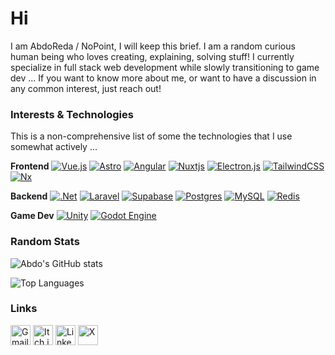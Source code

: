 # Hi

I am AbdoReda / NoPoint, I will keep this brief. I am a random curious human being who loves creating, explaining, solving stuff! I currently specialize in full stack web development while slowly transitioning to game dev ...  If you want to know more about me, or want to have a discussion in any common interest, just reach out!

### Interests & Technologies

This is a non-comprehensive list of some the technologies that I use somewhat actively ... 

**Frontend**
[![Vue.js](https://img.shields.io/badge/vuejs-%2335495e.svg?style=flat&logo=vuedotjs&logoColor=%234FC08D)](https://vuejs.org/)  [![Astro](https://img.shields.io/badge/astro-%232C2052.svg?style=flat&logo=astro&logoColor=white)](https://astro.build/)  [![Angular](https://img.shields.io/badge/angular-%23DD0031.svg?style=flat&logo=angular&logoColor=white)](https://angular.io/)  [![Nuxtjs](https://img.shields.io/badge/Nuxt-002E3B?style=flat&logo=nuxtdotjs&logoColor=#00DC82)](https://nuxt.com/)  [![Electron.js](https://img.shields.io/badge/Electron-191970?style=flat&logo=Electron&logoColor=white)](https://www.electronjs.org/)  [![TailwindCSS](https://img.shields.io/badge/tailwindcss-%2338B2AC.svg?style=flat&logo=tailwind-css&logoColor=white)](https://tailwindcss.com/)  [![Nx](https://img.shields.io/badge/nx-143055?style=flat&logo=nx&logoColor=white)](https://nx.dev/)  

**Backend**
[![.Net](https://img.shields.io/badge/.NET-5C2D91?style=flat&logo=.net&logoColor=white)](https://dotnet.microsoft.com/)  [![Laravel](https://img.shields.io/badge/laravel-%23FF2D20.svg?style=flat&logo=laravel&logoColor=white)](https://laravel.com/)  [![Supabase](https://img.shields.io/badge/Supabase-3ECF8E?style=flat&logo=supabase&logoColor=white)](https://supabase.com/)  [![Postgres](https://img.shields.io/badge/postgres-%23316192.svg?style=flat&logo=postgresql&logoColor=white)](https://www.postgresql.org/)  [![MySQL](https://img.shields.io/badge/mysql-4479A1.svg?style=flat&logo=mysql&logoColor=white)](https://www.mysql.com/)  [![Redis](https://img.shields.io/badge/redis-%23DD0031.svg?style=flat&logo=redis&logoColor=white)](https://redis.io/)  

**Game Dev**
[![Unity](https://img.shields.io/badge/unity-%23000000.svg?style=flat&logo=unity&logoColor=white)](https://unity.com/)  [![Godot Engine](https://img.shields.io/badge/GODOT-%23FFFFFF.svg?style=flat&logo=godot-engine)](https://godotengine.org/)  

### Random Stats

![Abdo's GitHub stats](https://github-readme-stats.vercel.app/api?username=Abdo-reda&show_icons=true&hide_rank=true&count_private=true&include_all_commits=true) 

![Top Languages](https://github-readme-stats.vercel.app/api/top-langs/?username=Abdo-reda&layout=compact)

### Links

[<img src="https://cdn.simpleicons.org/gmail" alt="Gmail" height="32" width="32"/>](mailto:3bdo.reda@gmail.com)  [<img src="https://cdn.simpleicons.org/itchdotio" alt="Itch.io" height="32" width="32"/>](https://nopoint.itch.io/) [<img src="https://content.linkedin.com/content/dam/me/business/en-us/amp/xbu/linkedin-revised-brand-guidelines/in-logo/fg/brand-inlogo-download-fg-dsk-v01.png.original.png" alt="LinkedIn" height="32" width="32"/>](https://linkedin.com/in/abdelrahman-reda-828a081a1)  [<img src="https://cdn.simpleicons.org/x" alt="X" height="32" width="32"/>](https://x.com/NoPoint49535233)  
